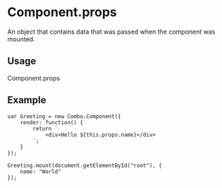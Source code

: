 # Component.props

An object that contains data that was passed when the component was mounted. 

## Usage

Component.props

## Example

	var Greeting = new Combo.Component({
		render: function() {
			return `
				<div>Hello ${this.props.name}</div>
			`;
		}
	});

	Greeting.mount(document.getElementById("root"), {
		name: "World"
	});